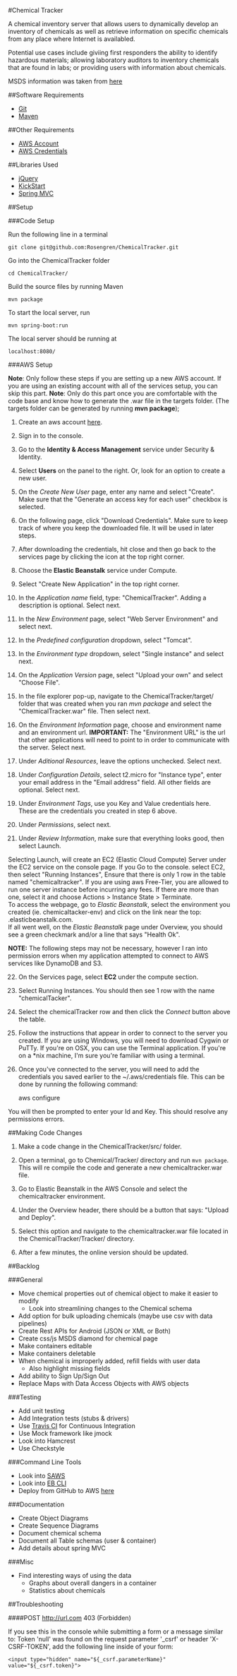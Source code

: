 #Chemical Tracker

A chemical inventory server that allows users to dynamically develop an inventory of chemicals as
well as retrieve information on specific chemicals from any place where Internet is availabled.

Potential use cases include giviing first responders the ability to identify hazardous materials;
allowing laboratory auditors to inventory chemicals that are found in labs; or providing users
with information about chemicals.

MSDS information was taken from [here](http://www.sciencelab.com/msdsList.php)

##Software Requirements

* [Git](https://git-scm.com)
* [Maven](https://maven.apache.org)

##Other Requirements

* [AWS Account](https://aws.amazon.com/)
* [AWS Credentials](http://docs.aws.amazon.com/general/latest/gr/aws-security-credentials.html)

##Libraries Used

* [jQuery](https://jquery.com/)
* [KickStart](http://getkickstart.com/)
* [Spring MVC](http://spring.io/)

##Setup

###Code Setup

Run the following line in a terminal

    git clone git@github.com:Rosengren/ChemicalTracker.git

Go into the ChemicalTracker folder

    cd ChemicalTracker/

Build the source files by running Maven

    mvn package

To start the local server, run

    mvn spring-boot:run

The local server should be running at

    localhost:8080/

###AWS Setup

__Note__: Only follow these steps if you are setting up a new AWS account. If you are using an
existing account with all of the services setup, you can skip this part.
__Note__: Only do this part once you are comfortable with the code base and know how to generate
the .war file in the targets folder. (The targets folder can be generated by running **mvn package**);

1. Create an aws account [here](https://aws.amazon.com/).

2. Sign in to the console.

3. Go to the **Identity & Access Management** service under Security & Identity.

4. Select **Users** on the panel to the right. Or, look for an option to create a new user.

5. On the _Create New User_ page, enter any name and select "Create". Make sure that the "Generate an access key for each user" checkbox is selected.

6. On the following page, click "Download Credentials". Make sure to keep track of where you keep the downloaded file. It will be used in later steps.

7. After downloading the credentials, hit close and then go back to the services page by clicking the icon at the top right corner.

8. Choose the **Elastic Beanstalk** service under Compute.

9. Select "Create New Application" in the top right corner.

10. In the _Application name_ field, type: "ChemicalTracker". Adding a description is optional. Select next.

11. In the _New Environment_ page, select "Web Server Environment" and select next.

12. In the  _Predefined configuration_ dropdown, select "Tomcat".

13. In the _Environment type_ dropdown, select "Single instance" and select next.

14. On the _Application Version_ page, select "Upload your own" and select "Choose File".

15. In the file explorer pop-up, navigate to the ChemicalTracker/target/ folder that was created when you ran _mvn package_ and select the "ChemicalTracker.war" file. Then select next.

16. On the _Environment Information_ page, choose and environment name and an environment url.
__IMPORTANT:__ The "Environment URL" is the url that other applications will need to point to in
order to communicate with the server. Select next.

17. Under _Aditional Resources_, leave the options unchecked.  Select next.

18. Under _Configuration Details_, select t2.micro for "Instance type", enter your email address
in the "Email address" field. All other fields are optional. Select next.

19. Under _Environment Tags_, use you Key and Value credentials here. These are the credentials you created in step 6 above.

20. Under _Permissions_, select next.

21. Under _Review Information_, make sure that everything looks good, then select Launch.

Selecting Launch, will create an EC2 (Elastic Cloud Compute) Server under the EC2 service on the
console page. If you Go to the console. select EC2, then select "Running Instances", Ensure that
there is only 1 row in the table named "chemicaltracker". If you are using aws Free-Tier, you are
allowed to run one server instance before incurring any fees. If there are more than one, select
it and choose Actions > Instance State > Terminate.
<br/>
To access the webpage, go to _Elastic Beanstalk_, select the environment you created (ie.
chemicaltacker-env) and click on the link near the top: <url>.elasticbeanstalk.com.
<br/>
If all went well, on the _Elastic Beanstalk_ page under Overview, you should see a green
checkmark and/or a line that says "Health Ok".
<br/>

__NOTE:__ The following steps may not be necessary, however I ran into permission errors when my application attempted to connect to AWS services like DynamoDB
and S3.

22. On the Services page, select **EC2** under the compute section.

23. Select Running Instances. You should then see 1 row with the name "chemicalTacker".

24. Select the chemicalTracker row and then click the _Connect_ button above the table.

25. Follow the instructions that appear in order to connect to the server you created. If you are using Windows, you will need to download
Cygwin or PuTTy. If you're on OSX, you can use the Terminal application. If you're on a \*nix machine, I'm sure you're familiar with using a terminal.

26. Once you've connected to the server, you will need to add the credentials you saved earlier to the ~/.aws/credentials file. This can be done by running the following command:

    aws configure

You will then be prompted to enter your Id and Key. This should resolve any permissions errors.

##Making Code Changes

1. Make a code change in the ChemicalTracker/src/ folder.

2. Open a terminal, go to Chemical/Tracker/ directory and run `mvn package`. This will re compile
the code and generate a new chemicaltracker.war file.

3. Go to Elastic Beanstalk in the AWS Console and select the chemicaltracker environment.

4. Under the Overview header, there should be a button that says: "Upload and Deploy".

5. Select this option and navigate to the chemicaltracker.war file located in the
ChemicalTracker/Tracker/ directory.

6. After a few minutes, the online version should be updated.

##Backlog

###General
- Move chemical properties out of chemical object to make it easier to modify
    - Look into streamlining changes to the Chemical schema
- Add option for bulk uploading chemicals (maybe use csv with data pipelines)
- Create Rest APIs for Android (JSON or XML or Both)
- Create css/js MSDS diamond for chemical page
- Make containers editable
- Make containers deletable
- When chemical is improperly added, refill fields with user data
    - Also highlight missing fields
- Add ability to Sign Up/Sign Out
- Replace Maps with Data Access Objects with AWS objects

###Testing
- Add unit testing
- Add Integration tests (stubs & drivers)
- Use [Travis CI](https://travis-ci.org/getting_started) for Continuous Integration
- Use Mock framework like jmock
- Look into Hamcrest
- Use Checkstyle

###Command Line Tools
- Look into [SAWS](https://github.com/donnemartin/saws)
- Look into [EB CLI](http://docs.aws.amazon.com/elasticbeanstalk/latest/dg/eb-cli3-install.html)
- Deploy from GitHub to AWS [here](http://docs.aws.amazon.com/codedeploy/latest/userguide/github-integ-tutorial.html)

###Documentation
- Create Object Diagrams
- Create Sequence Diagrams
- Document chemical schema
- Document all Table schemas (user & container)
- Add details about spring MVC

###Misc
- Find interesting ways of using the data
    - Graphs about overall dangers in a container
    - Statistics about chemicals


##Troubleshooting

####POST http://url.com 403 (Forbidden)

If you see this in the console while submitting a form or a message similar to:
Token 'null' was found on the request parameter '\_csrf' or header 'X-CSRF-TOKEN',
add the following line inside of your form:

    <input type="hidden" name="${_csrf.parameterName}" value="${_csrf.token}">


